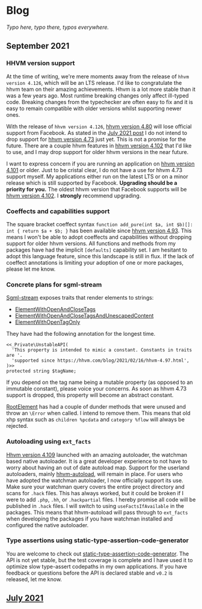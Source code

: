 # Blog

_Typo here, typo there, typos everywhere._

## September 2021

### HHVM version support

At the time of writing, we're mere moments away from the release of `hhvm version 4.126`, which will be an LTS release. I'd like to congratulate the hhvm team on their amazing achievements. Hhvm is a lot more stable than it was a few years ago. Most runtime breaking changes only affect ill-typed code. Breaking changes from the typechecker are often easy to fix and it is easy to remain compatible with older versions whilst supporting newer ones.

With the release of `hhvm version 4.126`, [hhvm version 4.80](https://hhvm.com/blog/2020/10/21/hhvm-4.80.html) will lose official support from Facebook. As stated in the [July 2021 post](https://github.com/hershel-theodore-layton/hershel-theodore-layton/blob/master/2021-07.md) I do not intend to drop support for [hhvm version 4.73](https://hhvm.com/blog/2020/09/02/hhvm-4.73.html) just yet. This is not a promise for the future. There are a couple hhvm features in [hhvm version 4.102](https://hhvm.com/blog/2021/03/29/extending-hhvm-4.102-support.html) that I'd like to use, and I may drop support for older hhvm versions in the near future.

I want to express concern if you are running an application on [hhvm version 4.101](https://hhvm.com/blog/2021/03/16/hhvm-4.101.html) or older. Just to be cristal clear, I do not have a use for hhvm 4.73 support myself. My applications either run on the latest LTS or on a minor release which is still supported by Facebook. **Upgrading should be a priority for you.** The oldest hhvm version that Facebook supports will be [hhvm version 4.102](https://hhvm.com/blog/2021/03/29/extending-hhvm-4.102-support.html). I **strongly** recommend upgrading.

### Coeffects and capabilities support

The square bracket coeffect syntax `function add_pure(int $a, int $b)[]: int { return $a + $b; }` has been available since [hhvm version 4.93](https://hhvm.com/blog/2021/01/19/hhvm-4.93.html). This means I won't be able to adopt coeffects and capabilities without dropping support for older hhvm versions. All functions and methods from my packages have had the implicit `[defaults]` capability set. I am hesitant to adopt this language feature, since this landscape is still in flux. If the lack of coeffect annotations is limiting your adoption of one or more packages, please let me know.

### Concrete plans for sgml-stream

[Sgml-stream](https://github.com/hershel-theodore-layton/sgml-stream) exposes traits that render elements to strings:
 - [ElementWithOpenAndCloseTags](https://github.com/hershel-theodore-layton/sgml-stream/blob/0e102c9a99aebc4b6904fafbcf09bdf1e1358f3c/src/rendering/ElementWithOpenAndCloseTags.hack)
 - [ElementWithOpenAndCloseTagsAndUnescapedContent](https://github.com/hershel-theodore-layton/sgml-stream/blob/0e102c9a99aebc4b6904fafbcf09bdf1e1358f3c/src/rendering/ElementWithOpenAndCloseTagsAndUnescapedContent.hack)
 - [ElementWithOpenTagOnly](https://github.com/hershel-theodore-layton/sgml-stream/blob/0e102c9a99aebc4b6904fafbcf09bdf1e1358f3c/src/rendering/ElementWithOpenTagOnly.hack)

They have had the following annotation for the longest time.


```HACK
<<_Private\UnstableAPI(
  'This property is intended to mimic a constant. Constants in traits are '.
  'supported since https://hhvm.com/blog/2021/02/16/hhvm-4.97.html',
)>>
protected string $tagName;
```

If you depend on the tag name being a mutable property (as opposed to an immutable constant), please voice your concerns. As soon as hhvm 4.73 support is dropped, this property will become an abstract constant.

[RootElement](https://github.com/hershel-theodore-layton/sgml-stream/blob/0e102c9a99aebc4b6904fafbcf09bdf1e1358f3c/src/element/RootElement.hack#L267-L309) has had a couple of dunder methods that were unused and throw an `\Error` when called. I intend to remove them. This means that old xhp syntax such as `children %pcdata` and `category %flow` will always be rejected.

### Autoloading using `ext_facts`

[Hhvm version 4.109](https://hhvm.com/blog/2021/05/11/hhvm-4.109.html) launched with an amazing autoloader, the watchman based native autoloader. It is a great developer experience to not have to worry about having an out of date autoload map. Support for the userland autoloaders, mainly [hhvm-autoload](https://github.com/hhvm/hhvm-autoload), will remain in place. For users who have adopted the watchman autoloader, I now officially support its use. Make sure your watchman query covers the entire project directory and scans for `.hack` files. This has always worked, but it could be broken if I were to add `.php`, `.hh`, or `.hackpartial` files. I hereby promise all code will be published in `.hack` files. I will switch to using `useFactsIfAvailable` in the packages. This means that hhvm-autoload will pass through to `ext_facts` when developing the packages if you have watchman installed and configured the native autoloader.

### Type assertions using static-type-assertion-code-generator

You are welcome to check out [static-type-assertion-code-generator](https://github.com/hershel-theodore-layton/static-type-assertion-code-generator). The API is not yet stable, but the test coverage is complete and I have used it to optimize slow type-assert codepaths in my own applications. If you have feedback or questions before the API is declared stable and `v0.2` is released, let me know.



## [July 2021](https://github.com/hershel-theodore-layton/hershel-theodore-layton/blob/master/2021-07.md)
